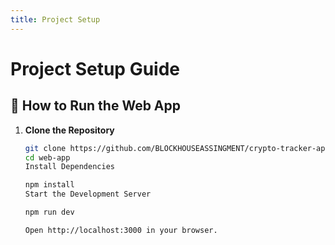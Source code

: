 ```yaml
---
title: Project Setup
---
```


# Project Setup Guide

## 🚀 How to Run the Web App

1. **Clone the Repository**
   ```bash
   git clone https://github.com/BLOCKHOUSEASSINGMENT/crypto-tracker-app.git
   cd web-app
   Install Dependencies
   
   npm install
   Start the Development Server

   npm run dev
   
   Open http://localhost:3000 in your browser.


